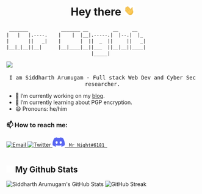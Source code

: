 <h1 style="text-align: center;"> 
    Hey there <img src="./assets/wave.gif" width="28px">
</h1>

```
 _______            _______ __         __     __   
|   |   |.----.    |    |  |__|.-----.|  |--.|  |_ 
|       ||   _|    |       |  ||  _  ||     ||   _|
|__|_|__||__|      |__|____|__||___  ||__|__||____|
                               |_____|             
```

![](https://komarev.com/ghpvc/?username=d3vsid-sudo&label=Profile+Views&style=plastic)

<p style="text-align: center;"> 
    <samp style=""> I am Siddharth Arumugam - Full stack Web Dev and Cyber Sec researcher. </samp>
</p>

- 🔭 I’m currently working on my [blog](https://blog.mrnight.tk).
- 🌱 I’m currently learning about PGP encryption.
- 😄 Pronouns: he/him

### 📫 How to reach me:

<div style="height: 25px">
  <a href="mailto:0xmrnight@gmail.com">
    <img alt="Email" src="https://img.shields.io/badge/Email-D14836?style=for-the-badge&logo=gmail&logoColor=white" />
  </a>
  <a href="https://twitter.com/0xMrNight">
    <img alt="Twitter" src="https://img.shields.io/badge/Twitter-1DA1F2?style=for-the-badge&logo=twitter&logoColor=white" />
  </a>
  <a href="https://discord.com/users/713019770949206016">
    <img alt="Discord" src="./assets/discord-logo.svg" height="25px" />
    <code> Mr Night#6181 </code>
  </a>
</div>

<br />

<h2> 
    <img src="./assets/github-mark-light.png" width="18px"> 
    My Github Stats 
</h2>

<!--START_SECTION:waka-->
<!--END_SECTION:waka-->

![Siddharth Arumugam's GitHub Stats](https://github-readme-stats.vercel.app/api?username=mrnightdev&show_icons=true&theme=radical) 
![GitHub Streak](https://github-readme-streak-stats.herokuapp.com/?user=mrnightdev&theme=radical)

[twitter]: https://twitter.com/0xMrNight
[email]: mailto://0xmrnight@gmail.com
